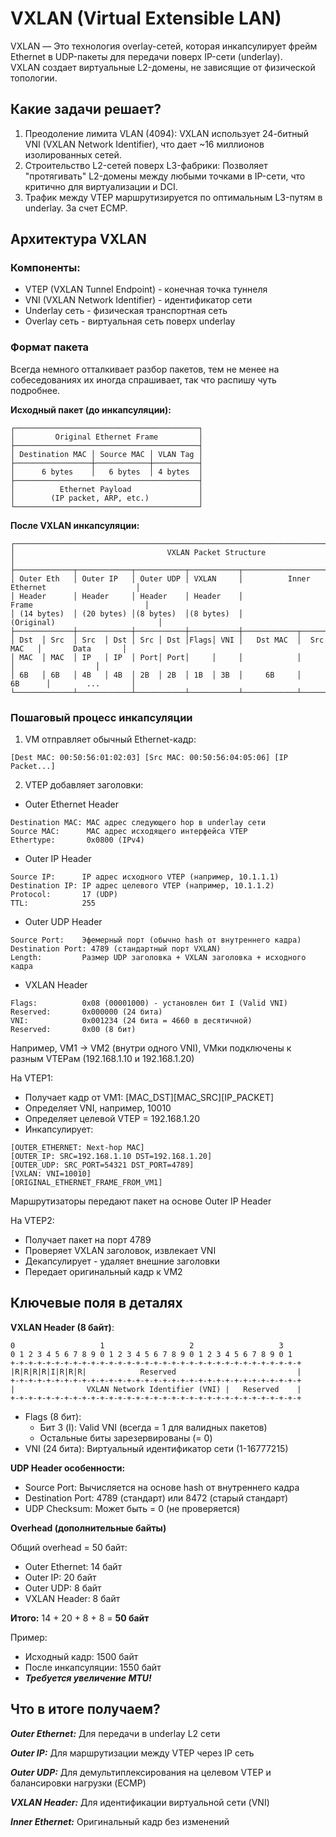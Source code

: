 # VXLAN (Virtual Extensible LAN)

VXLAN — Это технология overlay-сетей, которая инкапсулирует фрейм Ethernet в UDP-пакеты для передачи поверх IP-сети (underlay).\
VXLAN создает виртуальные L2-домены, не зависящие от физической топологии.

## Какие задачи решает?

1.	Преодоление лимита VLAN (4094): VXLAN использует 24-битный VNI (VXLAN Network Identifier), что дает ~16 миллионов изолированных сетей.
2.	Строительство L2-сетей поверх L3-фабрики: Позволяет "протягивать" L2-домены между любыми точками в IP-сети, что критично для виртуализации и DCI.
3.	Трафик между VTEP маршрутизируется по оптимальным L3-путям в underlay. За счет ECMP.

## Архитектура VXLAN

### Компоненты:
- VTEP (VXLAN Tunnel Endpoint) - конечная точка туннеля
- VNI (VXLAN Network Identifier) - идентификатор сети
- Underlay сеть - физическая транспортная сеть
- Overlay сеть - виртуальная сеть поверх underlay

### Формат пакета
Всегда немного отталкивает разбор пакетов, тем не менее на собеседованиях их иногда спрашивает, так что распишу чуть подробнее.

**Исходный пакет (до инкапсуляции):**
```aiignore
┌─────────────────────────────────────────┐
│         Original Ethernet Frame         │
├─────────────────────────────────────────┤
│ Destination MAC │ Source MAC │ VLAN Tag │
├─────────────────┼────────────┼──────────┤
│      6 bytes    │   6 bytes  │ 4 bytes  │
├─────────────────────────────────────────┤
│          Ethernet Payload               │
│        (IP packet, ARP, etc.)           │
└─────────────────────────────────────────┘
```
**После VXLAN инкапсуляции:**
```aiignore
┌───────────────────────────────────────────────────────────────────────────────────────────────┐
│                                  VXLAN Packet Structure                                       │
├─────────────┬────────────┬───────────┬───────────┬────────────────────────────────────────────┤
│ Outer Eth   │ Outer IP   │ Outer UDP │ VXLAN     │          Inner Ethernet                    │
│ Header      │ Header     │ Header    │ Header    │              Frame                         │
│ (14 bytes)  │ (20 bytes) │(8 bytes)  │(8 bytes)  │           (Original)                       │
├─────────────┼────────────┼───────────┼───────────┼────────────┬────────────┬──────────────────┤
│ Dst  │ Src  │ Src  │ Dst │ Src │ Dst │Flags│ VNI │   Dst MAC  │  Src MAC   │       Data       │
│ MAC  │ MAC  │ IP   │ IP  │ Port│ Port│     │     │            │            │                  │
│ 6B   │ 6B   │ 4B   │ 4B  │ 2B  │ 2B  │ 1B  │ 3B  │     6B     │    6B      │        ...       │
└─────────────┴────────────┴───────────┴───────────┴────────────┴────────────┴──────────────────┘
```
### Пошаговый процесс инкапсуляции

1. VM отправляет обычный Ethernet-кадр:
```aiignore
[Dest MAC: 00:50:56:01:02:03] [Src MAC: 00:50:56:04:05:06] [IP Packet...]
```
2. VTEP добавляет заголовки:
- Outer Ethernet Header
```aiignore
Destination MAC: MAC адрес следующего hop в underlay сети
Source MAC:      MAC адрес исходящего интерфейса VTEP
Ethertype:       0x0800 (IPv4)
```
- Outer IP Header
```aiignore
Source IP:      IP адрес исходного VTEP (например, 10.1.1.1)
Destination IP: IP адрес целевого VTEP (например, 10.1.1.2)
Protocol:       17 (UDP)
TTL:            255
```
- Outer UDP Header
```aiignore
Source Port:    Эфемерный порт (обычно hash от внутреннего кадра)
Destination Port: 4789 (стандартный порт VXLAN)
Length:         Размер UDP заголовка + VXLAN заголовка + исходного кадра
```
- VXLAN Header
```aiignore
Flags:          0x08 (00001000) - установлен бит I (Valid VNI)
Reserved:       0x000000 (24 бита)
VNI:            0x001234 (24 бита = 4660 в десятичной)
Reserved:       0x00 (8 бит)
```

Например, VM1 -> VM2 (внутри одного VNI), VMки подключены к разным VTEPам (192.168.1.10 и 192.168.1.20)

На VTEP1:
- Получает кадр от VM1: [MAC_DST][MAC_SRC][IP_PACKET]
- Определяет VNI, например, 10010
- Определяет целевой VTEP = 192.168.1.20
- Инкапсулирует:
```aiignore
[OUTER_ETHERNET: Next-hop MAC]
[OUTER_IP: SRC=192.168.1.10 DST=192.168.1.20]
[OUTER_UDP: SRC_PORT=54321 DST_PORT=4789]
[VXLAN: VNI=10010]
[ORIGINAL_ETHERNET_FRAME_FROM_VM1]
```
Маршрутизаторы передают пакет на основе Outer IP Header

На VTEP2:
- Получает пакет на порт 4789
- Проверяет VXLAN заголовок, извлекает VNI
- Декапсулирует - удаляет внешние заголовки
- Передает оригинальный кадр к VM2

## Ключевые поля в деталях

**VXLAN Header (8 байт)**:
```aiignore
0                   1                   2                   3
0 1 2 3 4 5 6 7 8 9 0 1 2 3 4 5 6 7 8 9 0 1 2 3 4 5 6 7 8 9 0 1
+-+-+-+-+-+-+-+-+-+-+-+-+-+-+-+-+-+-+-+-+-+-+-+-+-+-+-+-+-+-+-+-+
|R|R|R|R|I|R|R|R|            Reserved                           |
+-+-+-+-+-+-+-+-+-+-+-+-+-+-+-+-+-+-+-+-+-+-+-+-+-+-+-+-+-+-+-+-+
|                VXLAN Network Identifier (VNI) |   Reserved    |
+-+-+-+-+-+-+-+-+-+-+-+-+-+-+-+-+-+-+-+-+-+-+-+-+-+-+-+-+-+-+-+-+
```
- Flags (8 бит):
  - Бит 3 (I): Valid VNI (всегда = 1 для валидных пакетов)
  - Остальные биты зарезервированы (= 0)
- VNI (24 бита): Виртуальный идентификатор сети (1-16777215)

**UDP Header особенности:**
- Source Port: Вычисляется на основе hash от внутреннего кадра 
- Destination Port: 4789 (стандарт) или 8472 (старый стандарт)
- UDP Checksum: Может быть = 0 (не проверяется)

**Overhead (дополнительные байты)**

Общий overhead = 50 байт:
- Outer Ethernet: 14 байт 
- Outer IP: 20 байт 
- Outer UDP: 8 байт 
- VXLAN Header: 8 байт

**Итого:** 14 + 20 + 8 + 8 = **50 байт**

Пример:
- Исходный кадр: 1500 байт 
- После инкапсуляции: 1550 байт 
- **_Требуется увеличение MTU!_**

## Что в итоге получаем?

_**Outer Ethernet:**_
Для передачи в underlay L2 сети

**_Outer IP:_**
Для маршрутизации между VTEP через IP сеть

**_Outer UDP:_**
Для демультиплексирования на целевом VTEP и балансировки нагрузки (ECMP)

**_VXLAN Header:_**
Для идентификации виртуальной сети (VNI)

_**Inner Ethernet:**_
Оригинальный кадр без изменений